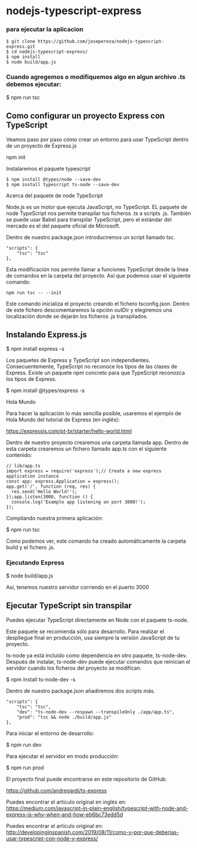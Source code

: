 # nodejs-typescript-express
### para ejecutar la aplicacion
```
$ git clone https://github.com/josepereza/nodejs-typescript-express.git
$ cd nodejs-typescript-express/
$ npm install
$ node build/app.js
```
### Cuando agregemos o modifiquemos algo  en algun archivo .ts debemos ejecutar:
$ npm run tsc

## Como configurar un proyecto Express con TypeScript

Veamos paso por paso cómo crear un entorno para usar TypeScript dentro de un proyecto de Express.js

npm init

Instalaremos el paquete typescript
```
$ npm install @types/node --save-dev
$ npm install typescript ts-node --save-dev
```
Acerca del paquete de node TypeScript

Node.js es un motor que ejecuta JavaScript, no TypeScript.
EL paquete de node TypeScript nos permite transpilar tus ficheros .ts a scripts .js.
También se puede usar Babel para transpilar TypeScript, pero el estándar del mercado es el del paquete oficial de Microsoft.

Dentro de nuestro package.json introduciremos un script llamado tsc.
```
"scripts": {
    "tsc": "tsc"
},
```
Esta modificación nos permite llamar a funciones TypeScript desde la línea de comandos en la carpeta del proyecto.
Así que podemos usar el siguiente comando:
```
npm run tsc -- --init
```
Este comando inicializa el proyecto creando el fichero tsconfig.json. 
Dentro de este fichero descomentaremos la opción outDir y elegiremos una localización donde se dejarán los ficheros .js 
transpilados.


## Instalando Express.js

$ npm install express -s

Los paquetes de Express y TypeScript son independientes. Consecuentemente, TypeScript no reconoce los tipos de las clases de Express. Existe un paquete npm concreto para que TypeScript reconozca los tipos de Express.

$ npm install @types/express -s

Hola Mundo

Para hacer la aplicación lo más sencilla posible, usaremos el ejemplo de Hola Mundo del tutorial de Express (en inglés):

https://expressjs.com/pt-br/starter/hello-world.html

Dentro de nuestro proyecto crearemos una carpeta llamada app. Dentro de esta carpeta crearemos un fichero llamado app.ts con el siguiente contenido:
```
// lib/app.ts
import express = require('express');// Create a new express application instance
const app: express.Application = express();
app.get('/', function (req, res) {
  res.send('Hello World!');
});app.listen(3000, function () {
  console.log('Example app listening on port 3000!');
});
```
Compilando nuestra primera aplicación:

$ npm run tsc

Como podemos ver, este comando ha creado automáticamente la carpeta build y el fichero .js.

### Ejecutando Express

$ node build/app.js

Así, tenemos nuestro servidor corriendo en el puerto 3000

## Ejecutar TypeScript sin transpilar

Puedes ejecutar TypeScript directamente en Node con el paquete ts-node.

Este paquete se recomienda sólo para desarrollo. Para realizar el despliegue final en producción, usa siempre la versión JavaScript de tu proyecto.

ts-node ya está incluido como dependencia en otro paquete, ts-node-dev. Después de instalar, ts-node-dev puede ejecutar comandos que reinician el servidor cuando los ficheros del proyecto se modifican.

$ npm install ts-node-dev -s

Dentro de nuestro package.json añadiremos dos scripts más.
```
"scripts": {
    "tsc": "tsc",
    "dev": "ts-node-dev --respawn --transpileOnly ./app/app.ts",
    "prod": "tsc && node ./build/app.js"
},
```
Para iniciar el entorno de desarrollo:

$ npm run dev

Para ejecutar el servidor en modo producción:

$ npm run prod

El proyecto final puede encontrarse en este repositorio de GitHub:

https://github.com/andregardi/ts-express

Puedes encontrar el artículo original en inglés en: https://medium.com/javascript-in-plain-english/typescript-with-node-and-express-js-why-when-and-how-eb6bc73edd5d

Puedes encontrar el artículo original en: http://developinginspanish.com/2019/08/11/como-y-por-que-deberias-usar-typescript-con-node-y-express/

